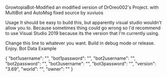 GrowtopiaBot-Modified
an modified version of DrOreo002's Project. with MultiBot and AutoMsg fixed source by xuviuos

Usage
It should be easy to build this, but apparently visual studio wouldn't allow you to. Because sometimes thing could go wrong so I'd recommend to use Visual Studio 2019 because its the version that I'm currently using.

Change this line to whatever you want.
Build in debug mode or release.
Enjoy.
Bot Data Example

{
	"bot1username": "",
	"bot1password": "",
	"bot2username": "",
	"bot2password": "",
	"bot3username": "",
	"bot3password": "",
	"version": "3.69",
	"world": "",
	"owner": ""
}
